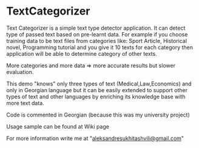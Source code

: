 # TextCategorizer

Text Categorizer is a simple text type detector application. It can detect type of passed text based on pre-learnt data.
For example if you choose training data to be text files from categories like: Sport Article, Historical novel, Programming tutorial and you give it 10 texts for each category then application will be able to determine category of other texts. 

More categories and more data => more accurate results but slower evaluation.

This demo "knows" only three types of text (Medical,Law,Economics) and only in Georgian language but it can be easily extended to support other types of text and other languages by enriching its knowledge base with more text data. 

Code is commented in Georgian (because this was my university project) 

Usage sample can be found at Wiki page

For more information write me at "aleksandresukhitashvili@gmail.com"
